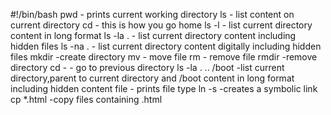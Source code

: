 #!/bin/bash
pwd - prints current working directory
ls - list content on current directory
cd  - this is how you go home
ls -l - list current directory content in long format
ls -la . - list current directory content including hidden files
ls -na . - list current directory content digitally including hidden files
mkdir -create directory
mv - move file
rm - remove file
rmdir -remove directory
cd - - go to previous directory
ls -la . .. /boot -list current directory,parent to current directory and /boot content in long format including hidden content
file - prints file type
ln -s -creates a symbolic link
cp *.html -copy files containing .html
